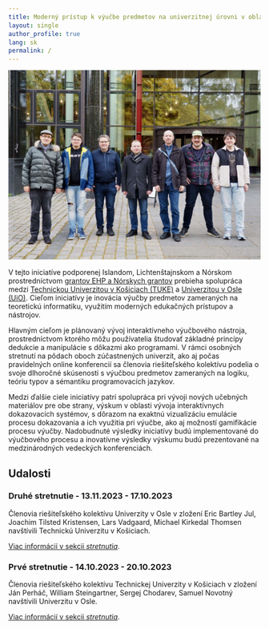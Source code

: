 ```yaml
---
title: Moderný prístup k výučbe predmetov na univerzitnej úrovni v oblasti teoretickej informatiky.
layout: single
author_profile: true
lang: sk
permalink: /
---
```

<!--
# layout: home 
# use the home layout to add posts to main page
-->

<img src="/images/website_photo.jpg"/>
    <br>


V tejto iniciatíve podporenej Islandom, Lichtenštajnskom a Nórskom prostredníctvom [grantov EHP a Nórskych grantov](https://www.eeagrants.sk/en/) prebieha spolupráca medzi [Technickou Univerzitou v Košiciach (TUKE)](https://tuke.sk/) a [Univerzitou v Osle (UiO)](https://www.uio.no/english/). Cieľom iniciatívy je inovácia výučby predmetov zameraných na teoretickú informatiku, využitím moderných edukačných prístupov a nástrojov. 

Hlavným cieľom je plánovaný vývoj interaktívneho výučbového nástroja, prostredníctvom ktorého môžu používatelia študovať základné princípy dedukcie a manipulácie s dôkazmi ako programami. V rámci osobných stretnutí na pôdach oboch zúčastnených univerzít, ako aj počas pravidelných online konferencií sa členovia riešiteľského kolektívu podelia o svoje dlhoročné skúsenosti s výučbou predmetov zameraných na logiku, teóriu typov a sémantiku programovacích jazykov. 

Medzi ďalšie ciele iniciatívy patrí spolupráca pri vývoji nových učebných materiálov pre obe strany, výskum v oblasti vývoja interaktívnych dokazovacích systémov, s dôrazom na exaktnú vizualizáciu emulácie procesu dokazovania a ich využitia pri výučbe, ako aj možností gamifikácie procesu výučby. Nadobudnuté výsledky iniciatívy budú implementované do výučbového procesu a inovatívne výsledky výskumu budú prezentované na medzinárodných vedeckých konferenciách.


## Udalosti

### Druhé stretnutie - 13.11.2023 - 17.10.2023 

Členovia riešiteľského kolektívu Univerzity v Osle v zložení Eric Bartley Jul, Joachim Tilsted Kristensen, Lars Vadgaard, Michael Kirkedal Thomsen navštívili Technickú Univerzitu v Košiciach. 

[Viac informácií v sekcii *stretnutia*](/sk/meetings/#druh%C3%A9-stretnutie---13112023---17102023).

### Prvé stretnutie - 14.10.2023 - 20.10.2023 

Členovia riešiteľského kolektívu Technickej Univerzity v Košiciach v zložení Ján Perháč, William Steingartner, Sergej Chodarev, Samuel Novotný navštívili Univerzitu v Osle. 

[Viac informácií v sekcii *stretnutia*](/sk/meetings/#prv%C3%A9-stretnutie---14102023---20102023).